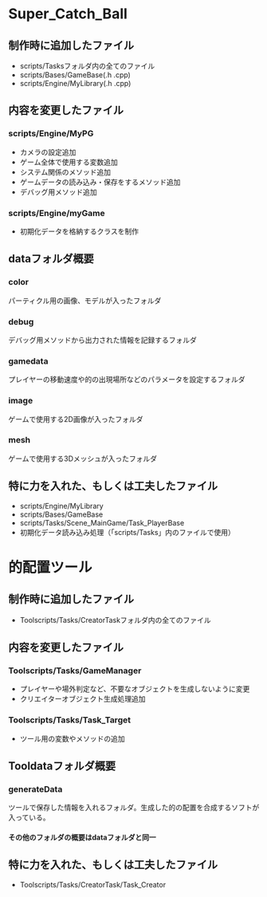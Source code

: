 # Super_Catch_Ball
## 制作時に追加したファイル
- scripts/Tasksフォルダ内の全てのファイル
- scripts/Bases/GameBase(.h .cpp)
- scripts/Engine/MyLibrary(.h .cpp)
## 内容を変更したファイル
### scripts/Engine/MyPG
- カメラの設定追加
- ゲーム全体で使用する変数追加
- システム関係のメソッド追加
- ゲームデータの読み込み・保存をするメソッド追加
- デバッグ用メソッド追加
### scripts/Engine/myGame
- 初期化データを格納するクラスを制作
## dataフォルダ概要
### color
パーティクル用の画像、モデルが入ったフォルダ
### debug
デバッグ用メソッドから出力された情報を記録するフォルダ
### gamedata
プレイヤーの移動速度や的の出現場所などのパラメータを設定するフォルダ
### image
ゲームで使用する2D画像が入ったフォルダ
### mesh
ゲームで使用する3Dメッシュが入ったフォルダ
## 特に力を入れた、もしくは工夫したファイル
- scripts/Engine/MyLibrary
- scripts/Bases/GameBase
- scripts/Tasks/Scene_MainGame/Task_PlayerBase
- 初期化データ読み込み処理（「scripts/Tasks」内のファイルで使用）

# 的配置ツール
## 制作時に追加したファイル
- Toolscripts/Tasks/CreatorTaskフォルダ内の全てのファイル
## 内容を変更したファイル
### Toolscripts/Tasks/GameManager
- プレイヤーや場外判定など、不要なオブジェクトを生成しないように変更
- クリエイターオブジェクト生成処理追加
### Toolscripts/Tasks/Task_Target
- ツール用の変数やメソッドの追加
## Tooldataフォルダ概要
### generateData
ツールで保存した情報を入れるフォルダ。生成した的の配置を合成するソフトが入っている。
#### その他のフォルダの概要はdataフォルダと同一
## 特に力を入れた、もしくは工夫したファイル
- Toolscripts/Tasks/CreatorTask/Task_Creator
